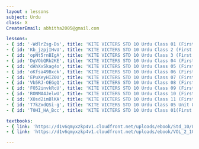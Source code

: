 ```yaml
--- 
layout : lessons 
subject: Urdu
class: X
CreaterEmail: abhitha2005@gmail.com

lessons: 
- { id: '-WdlrZsg-Ds', title: 'KITE VICTERS STD 10 Urdu Class 01 (First Bell-ഫസ്റ്റ് ബെല്‍)' }
- { id: 'Kb_jzpjIHvU', title: 'KITE VICTERS STD 10 Urdu Class 2 (First Bell-ഫസ്റ്റ് ബെല്‍)' }
- { id: 'opNt5rnBIgA', title: 'KITE VICTERS STD 10 Urdu Class 3 (First Bell-ഫസ്റ്റ് ബെല്‍)' }
- { id: 'DgVObQRb2KE', title: 'KITE VICTERS STD 10 Urdu Class 04 (First Bell-ഫസ്റ്റ് ബെല്‍)' }
- { id: 'dAhXxSkag4o', title: 'KITE VICTERS STD 10 Urdu Class 05 (First Bell-ഫസ്റ്റ് ബെല്‍)' }
- { id: 'oKfsa49Bxck', title: 'KITE VICTERS STD 10 Urdu Class 06 (First Bell-ഫസ്റ്റ് ബെല്‍)' }
- { id: 'EPuXeyHIZ0U', title: 'KITE VICTERS STD 10 Urdu Class 07 (First Bell-ഫസ്റ്റ് ബെല്‍)' }
- { id: 'Vb5RJ-OEGgQ', title: 'KITE VICTERS STD 10 Urdu Class 08 (First Bell-ഫസ്റ്റ് ബെല്‍)' }
- { id: 'FO52invkRcU', title: 'KITE VICTERS STD 10 Urdu Class 09 (First Bell-ഫസ്റ്റ് ബെല്‍)' }
- { id: 'RONMA4JelwU', title: 'KITE VICTERS STD 10 Urdu Class 10 (First Bell-ഫസ്റ്റ് ബെല്‍)' }
- { id: 'XOsd2imBlKA', title: 'KITE VICTERS STD 10 Urdu Class 11 (First Bell-ഫസ്റ്റ് ബെല്‍)' }
- { id: 'T7kZxdQSi-g', title: 'KITE VICTERS STD 10 Urdu Class 05 Unit 02 (First Bell-ഫസ്റ്റ് ബെല്‍)' }
- { id: 'T0HI_HA_Bcc', title: 'KITE VICTERS STD 10 Urdu Class 01(First Bell-ഫസ്റ്റ് ബെല്‍) (Revision)' }

textbooks:
- { link: 'https://d1v6qmyxzkp4v1.cloudfront.net/uploads/ebook/Std_10/UruduReader/UruduReader.pdf', title: 'Urdu Part -1' }
- { link: 'https://d1v6qmyxzkp4v1.cloudfront.net/uploads/ebook/VOL_2_10/Urdu_Urdu_2/Urdu_Urdu_2.pdf', title: 'Urdu Part -2' }

---
```

